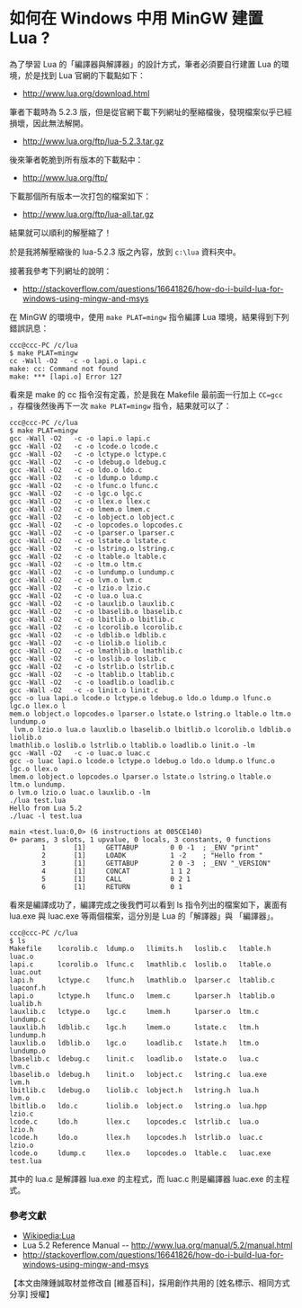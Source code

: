 # 如何在 Windows 中用 MinGW 建置 Lua ?

為了學習 Lua 的「編譯器與解譯器」的設計方式，筆者必須要自行建置 Lua 的環境，於是找到 Lua 官網的下載點如下：

* <http://www.lua.org/download.html>

筆者下載時為 5.2.3 版，但是從官網下載下列網址的壓縮檔後，發現檔案似乎已經損壞，因此無法解開。

* <http://www.lua.org/ftp/lua-5.2.3.tar.gz>

後來筆者乾脆到所有版本的下載點中：

* <http://www.lua.org/ftp/>

下載那個所有版本一次打包的檔案如下：

* <http://www.lua.org/ftp/lua-all.tar.gz>

結果就可以順利的解壓縮了！

於是我將解壓縮後的 lua-5.2.3 版之內容，放到 `c:\lua` 資料夾中。

接著我參考下列網址的說明：

* <http://stackoverflow.com/questions/16641826/how-do-i-build-lua-for-windows-using-mingw-and-msys>

在 MinGW 的環境中，使用 `make PLAT=mingw` 指令編譯 Lua 環境，結果得到下列錯誤訊息：

```
ccc@ccc-PC /c/lua
$ make PLAT=mingw
cc -Wall -O2   -c -o lapi.o lapi.c
make: cc: Command not found
make: *** [lapi.o] Error 127
```

看來是 make 的 cc 指令沒有定義，於是我在 Makefile 最前面一行加上 `CC=gcc` ，存檔後然後再下一次 `make PLAT=mingw` 指令，結果就可以了：

```
ccc@ccc-PC /c/lua
$ make PLAT=mingw
gcc -Wall -O2   -c -o lapi.o lapi.c
gcc -Wall -O2   -c -o lcode.o lcode.c
gcc -Wall -O2   -c -o lctype.o lctype.c
gcc -Wall -O2   -c -o ldebug.o ldebug.c
gcc -Wall -O2   -c -o ldo.o ldo.c
gcc -Wall -O2   -c -o ldump.o ldump.c
gcc -Wall -O2   -c -o lfunc.o lfunc.c
gcc -Wall -O2   -c -o lgc.o lgc.c
gcc -Wall -O2   -c -o llex.o llex.c
gcc -Wall -O2   -c -o lmem.o lmem.c
gcc -Wall -O2   -c -o lobject.o lobject.c
gcc -Wall -O2   -c -o lopcodes.o lopcodes.c
gcc -Wall -O2   -c -o lparser.o lparser.c
gcc -Wall -O2   -c -o lstate.o lstate.c
gcc -Wall -O2   -c -o lstring.o lstring.c
gcc -Wall -O2   -c -o ltable.o ltable.c
gcc -Wall -O2   -c -o ltm.o ltm.c
gcc -Wall -O2   -c -o lundump.o lundump.c
gcc -Wall -O2   -c -o lvm.o lvm.c
gcc -Wall -O2   -c -o lzio.o lzio.c
gcc -Wall -O2   -c -o lua.o lua.c
gcc -Wall -O2   -c -o lauxlib.o lauxlib.c
gcc -Wall -O2   -c -o lbaselib.o lbaselib.c
gcc -Wall -O2   -c -o lbitlib.o lbitlib.c
gcc -Wall -O2   -c -o lcorolib.o lcorolib.c
gcc -Wall -O2   -c -o ldblib.o ldblib.c
gcc -Wall -O2   -c -o liolib.o liolib.c
gcc -Wall -O2   -c -o lmathlib.o lmathlib.c
gcc -Wall -O2   -c -o loslib.o loslib.c
gcc -Wall -O2   -c -o lstrlib.o lstrlib.c
gcc -Wall -O2   -c -o ltablib.o ltablib.c
gcc -Wall -O2   -c -o loadlib.o loadlib.c
gcc -Wall -O2   -c -o linit.o linit.c
gcc -o lua lapi.o lcode.o lctype.o ldebug.o ldo.o ldump.o lfunc.o lgc.o llex.o l
mem.o lobject.o lopcodes.o lparser.o lstate.o lstring.o ltable.o ltm.o lundump.o
 lvm.o lzio.o lua.o lauxlib.o lbaselib.o lbitlib.o lcorolib.o ldblib.o liolib.o
lmathlib.o loslib.o lstrlib.o ltablib.o loadlib.o linit.o -lm
gcc -Wall -O2   -c -o luac.o luac.c
gcc -o luac lapi.o lcode.o lctype.o ldebug.o ldo.o ldump.o lfunc.o lgc.o llex.o
lmem.o lobject.o lopcodes.o lparser.o lstate.o lstring.o ltable.o ltm.o lundump.
o lvm.o lzio.o luac.o lauxlib.o -lm
./lua test.lua
Hello from Lua 5.2
./luac -l test.lua

main <test.lua:0,0> (6 instructions at 005CE140)
0+ params, 3 slots, 1 upvalue, 0 locals, 3 constants, 0 functions
        1       [1]     GETTABUP        0 0 -1  ; _ENV "print"
        2       [1]     LOADK           1 -2    ; "Hello from "
        3       [1]     GETTABUP        2 0 -3  ; _ENV "_VERSION"
        4       [1]     CONCAT          1 1 2
        5       [1]     CALL            0 2 1
        6       [1]     RETURN          0 1

```

看來是編譯成功了，編譯完成之後我們可以看到 ls 指令列出的檔案如下，裏面有 lua.exe 與 luac.exe 等兩個檔案，這分別是 Lua 的「解譯器」與 「編譯器」。

```
ccc@ccc-PC /c/lua
$ ls
Makefile    lcorolib.c  ldump.o   llimits.h   loslib.c   ltable.h   luac.o
lapi.c      lcorolib.o  lfunc.c   lmathlib.c  loslib.o   ltable.o   luac.out
lapi.h      lctype.c    lfunc.h   lmathlib.o  lparser.c  ltablib.c  luaconf.h
lapi.o      lctype.h    lfunc.o   lmem.c      lparser.h  ltablib.o  lualib.h
lauxlib.c   lctype.o    lgc.c     lmem.h      lparser.o  ltm.c      lundump.c
lauxlib.h   ldblib.c    lgc.h     lmem.o      lstate.c   ltm.h      lundump.h
lauxlib.o   ldblib.o    lgc.o     loadlib.c   lstate.h   ltm.o      lundump.o
lbaselib.c  ldebug.c    linit.c   loadlib.o   lstate.o   lua.c      lvm.c
lbaselib.o  ldebug.h    linit.o   lobject.c   lstring.c  lua.exe    lvm.h
lbitlib.c   ldebug.o    liolib.c  lobject.h   lstring.h  lua.h      lvm.o
lbitlib.o   ldo.c       liolib.o  lobject.o   lstring.o  lua.hpp    lzio.c
lcode.c     ldo.h       llex.c    lopcodes.c  lstrlib.c  lua.o      lzio.h
lcode.h     ldo.o       llex.h    lopcodes.h  lstrlib.o  luac.c     lzio.o
lcode.o     ldump.c     llex.o    lopcodes.o  ltable.c   luac.exe   test.lua
```

其中的 lua.c 是解譯器 lua.exe 的主程式，而 luac.c 則是編譯器 luac.exe 的主程式。

### 參考文獻
* [Wikipedia:Lua](http://en.wikipedia.org/wiki/Lua_programming_language)
*  Lua 5.2 Reference Manual -- <http://www.lua.org/manual/5.2/manual.html>
* <http://stackoverflow.com/questions/16641826/how-do-i-build-lua-for-windows-using-mingw-and-msys>


【本文由陳鍾誠取材並修改自 [維基百科]，採用創作共用的 [姓名標示、相同方式分享] 授權】
